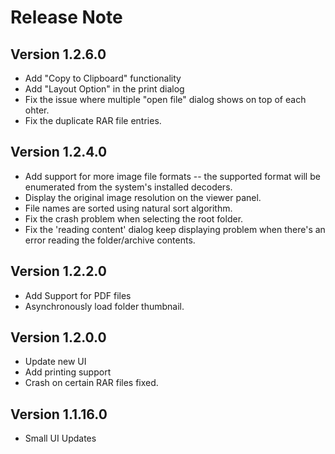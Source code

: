 # Release Note

## Version 1.2.6.0
* Add "Copy to Clipboard" functionality 
* Add "Layout Option" in the print dialog
* Fix the issue where multiple "open file" dialog shows on top of each ohter.
* Fix the duplicate RAR file entries.

## Version 1.2.4.0

* Add support for more image file formats -- the supported format will be enumerated from the system's installed decoders.
* Display the original image resolution on the viewer panel.
* File names are sorted using natural sort algorithm.
* Fix the crash problem when selecting the root folder.
* Fix the 'reading content' dialog keep displaying problem when there's an error reading the folder/archive contents.

## Version 1.2.2.0

* Add Support for PDF files
* Asynchronously load folder thumbnail.

## Version 1.2.0.0

* Update new UI
* Add printing support
* Crash on certain RAR files fixed.

## Version 1.1.16.0
* Small UI Updates

